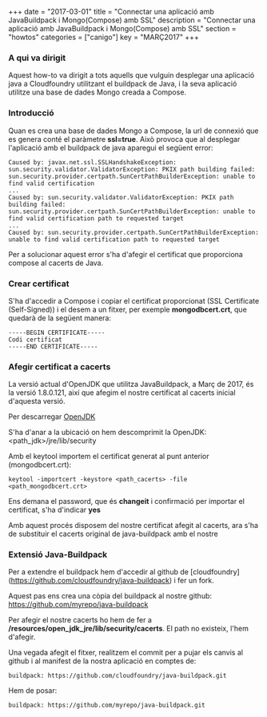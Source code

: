 +++
date        = "2017-03-01"
title       = "Connectar una aplicació amb JavaBuildpack i Mongo(Compose) amb SSL"
description = "Connectar una aplicació amb JavaBuildpack i Mongo(Compose) amb SSL"
section     = "howtos"
categories  = ["canigo"]
key         = "MARÇ2017"
+++

### A qui va dirigit

Aquest how-to va dirigit a tots aquells que vulguin desplegar una aplicació java a Cloudfoundry utilitzant el buildpack de Java, i la seva aplicació utilitze una base de dades Mongo creada a Compose.

### Introducció

Quan es crea una base de dades Mongo a Compose, la url de connexió que es genera conté el paràmetre **ssl=true**. Això provoca que al desplegar l'aplicació amb el buildpack de java aparegui el següent error:

	Caused by: javax.net.ssl.SSLHandshakeException: sun.security.validator.ValidatorException: PKIX path building failed: sun.security.provider.certpath.SunCertPathBuilderException: unable to find valid certification
	...
	Caused by: sun.security.validator.ValidatorException: PKIX path building failed: sun.security.provider.certpath.SunCertPathBuilderException: unable to find valid certification path to requested target
	...
	Caused by: sun.security.provider.certpath.SunCertPathBuilderException: unable to find valid certification path to requested target
	
Per a solucionar aquest error s'ha d'afegir el certificat que proporciona compose al cacerts de Java.

### Crear certificat

S'ha d'accedir a Compose i copiar el certificat proporcionat (SSL Certificate (Self-Signed)) i el desem a un fitxer, per exemple **mongodbcert.crt**, que quedarà de la següent manera:

	-----BEGIN CERTIFICATE-----
	Codi certificat
	-----END CERTIFICATE-----

### Afegir certificat a cacerts

La versió actual d'OpenJDK que utilitza JavaBuildpack, a Març de 2017, és la versió 1.8.0.121, així que afegim el nostre certificat al cacerts inicial d'aquesta versió.

Per descarregar [OpenJDK](https://github.com/ojdkbuild/ojdkbuild)

S'ha d'anar a la ubicació on hem descomprimit la OpenJDK: <path_jdk>/jre/lib/security

Amb el keytool importem el certificat generat al punt anterior (mongodbcert.crt):

	keytool -importcert -keystore <path_cacerts> -file <path_mongodbcert.crt>
	
Ens demana el password, que és **changeit** i confirmació per importar el certificat, s'ha d'indicar **yes**

Amb aquest procés disposem del nostre certificat afegit al cacerts, ara s'ha de substituir el cacerts original de java-buildpack amb el nostre

### Extensió Java-Buildpack

Per a extendre el buildpack hem d'accedir al github de [cloudfoundry] (https://github.com/cloudfoundry/java-buildpack) i fer un fork.

Aquest pas ens crea una còpia del buildpack al nostre github: https://github.com/myrepo/java-buildpack

Per afegir el nostre cacerts ho hem de fer a **/resources/open_jdk_jre/lib/security/cacerts**. El path no existeix, l'hem d'afegir.

Una vegada afegit el fitxer, realitzem el commit per a pujar els canvis al github i al manifest de la nostra aplicació en comptes de:

	buildpack: https://github.com/cloudfoundry/java-buildpack.git
	
Hem de posar:
	
	buildpack: https://github.com/myrepo/java-buildpack.git

